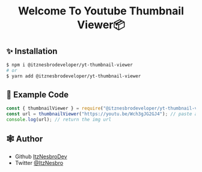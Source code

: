 <h1 align="center">Welcome To Youtube Thumbnail Viewer📦</h1>

## ✨ Installation

```sh
$ npm i @itznesbrodeveloper/yt-thumbnail-viewer
# or
$ yarn add @itznesbrodeveloper/yt-thumbnail-viewer
```

## 💫 Example Code

```js
const { thumbnailViewer } = require("@itznesbrodeveloper/yt-thumbnail-viewer");
const url = thumbnailViewer("https://youtu.be/Wch3gJG2GJ4"); // paste a youtube url
console.log(url); // return the img url
```

## 🕸️ Author

- Github [ItzNesbroDev](https://github.com/ItzNesbroDev)
- Twitter [@ItzNesbro](https://twitter.com/ItzNesbro)
